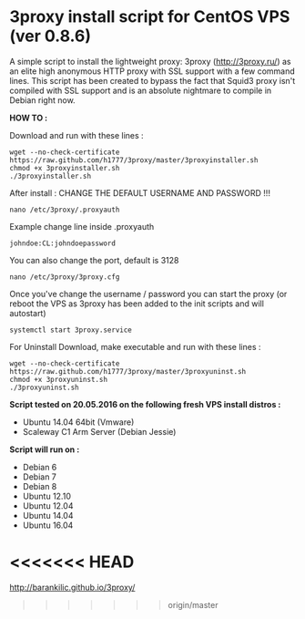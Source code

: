 3proxy install script for CentOS VPS (ver 0.8.6)
======================================================

A simple script to install the lightweight proxy: 3proxy (http://3proxy.ru/) as an elite high anonymous HTTP proxy with SSL support with a few command lines.
This script has been created to bypass the fact that Squid3 proxy isn't compiled with SSL support and is an absolute nightmare to compile in Debian right now.


**HOW TO :**

Download and run with these lines :

    wget --no-check-certificate https://raw.github.com/h1777/3proxy/master/3proxyinstaller.sh
    chmod +x 3proxyinstaller.sh
    ./3proxyinstaller.sh

After install : CHANGE THE DEFAULT USERNAME AND PASSWORD !!!

    nano /etc/3proxy/.proxyauth

Example change line inside .proxyauth

    johndoe:CL:johndoepassword

You can also change the port, default is 3128

    nano /etc/3proxy/3proxy.cfg


Once you've change the username / password you can start the proxy
(or reboot the VPS as 3proxy has been added to the init scripts and will autostart)

    systemctl start 3proxy.service

For Uninstall Download, make executable and run with these lines :

	wget --no-check-certificate https://raw.github.com/h1777/3proxy/master/3proxyuninst.sh
	chmod +x 3proxyuninst.sh
	./3proxyuninst.sh

**Script tested on 20.05.2016 on the following fresh VPS install distros :**

- Ubuntu 14.04 64bit (Vmware)
- Scaleway C1 Arm Server (Debian Jessie)


**Script will run on :**
- Debian 6
- Debian 7
- Debian 8 
- Ubuntu 12.10
- Ubuntu 12.04
- Ubuntu 14.04
- Ubuntu 16.04

<<<<<<< HEAD
=======
http://barankilic.github.io/3proxy/
>>>>>>> origin/master
